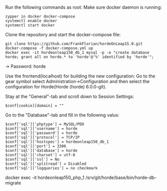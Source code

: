 Run the following commands as root:
Make sure docker daemon is running:
```
zypper in docker docker-compose
systemctl enable docker
systemctl start docker
```

Clone the repository and start the docker-compose file:
```
git clone https://github.com/FrankFlorian/hordeOnLeap15.0.git
docker-compose -f docker-compose.yml up
docker exec -it hordeonleap150_db_1 mysql -p -e "create database horde; grant all on horde.* to 'horde'@'%' identified by 'horde'";
```
-> Password: horde

Use the frontend(localhost) for building the new configuration: Go to the gear symbol select Administration->Configuration and then select the configuration for Horde(Horde (horde) 6.0.0-git).

Stay at the "General"-tab and scroll down to Session Settings:
```
$conf[cookie][domain] = ""
```
Go to the "Database"-tab and fill in the following valus:
```
$conf['sql']['phptype'] = MySQL/PDO
$conf['sql']['username'] = horde
$conf['sql']['password'] = horde 
$conf['sql']['protocol'] = TCP/IP
$conf['sql']['hostspec'] = hordeonleap150_db_1
$conf['sql']['port'] = 3306
$conf['sql']['database'] = horde
$conf['sql']['charset'] = utf-8
$conf['sql']['ssl'] = No
$conf['sql']['splitread'] = Disabled
$conf['sql']['logqueries'] = no checkmark
```
docker exec -it hordeonleap150_php_1 /srv/git/horde/base/bin/horde-db-migrate
